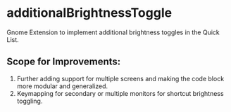 # additionalBrightnessToggle

Gnome Extension to implement additional brightness toggles in the Quick List.

## Scope for Improvements:
  1. Further adding support for multiple screens and making the code block more modular and generalized.
  2. Keymapping for secondary or multiple monitors for shortcut brightness toggling.
